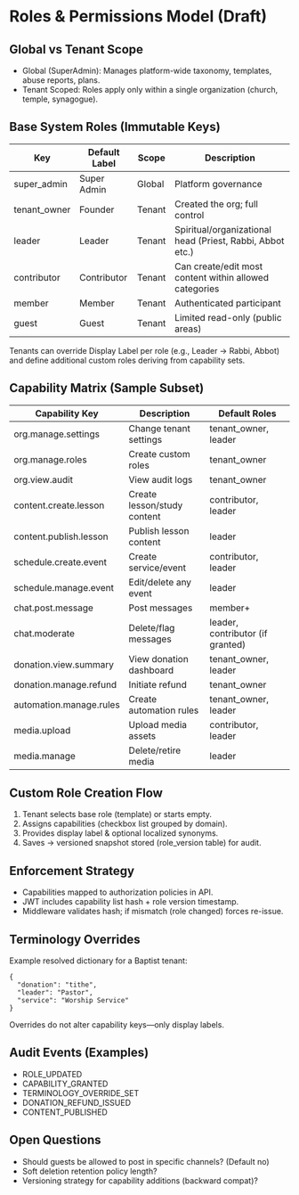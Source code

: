 # Roles & Permissions Model (Draft)

## Global vs Tenant Scope
- Global (SuperAdmin): Manages platform-wide taxonomy, templates, abuse reports, plans.
- Tenant Scoped: Roles apply only within a single organization (church, temple, synagogue).

## Base System Roles (Immutable Keys)
| Key | Default Label | Scope | Description |
|-----|---------------|-------|-------------|
| super_admin | Super Admin | Global | Platform governance |
| tenant_owner | Founder | Tenant | Created the org; full control |
| leader | Leader | Tenant | Spiritual/organizational head (Priest, Rabbi, Abbot etc.) |
| contributor | Contributor | Tenant | Can create/edit most content within allowed categories |
| member | Member | Tenant | Authenticated participant |
| guest | Guest | Tenant | Limited read-only (public areas) |

Tenants can override Display Label per role (e.g., Leader -> Rabbi, Abbot) and define additional custom roles deriving from capability sets.

## Capability Matrix (Sample Subset)
| Capability Key | Description | Default Roles |
|----------------|-------------|---------------|
| org.manage.settings | Change tenant settings | tenant_owner, leader |
| org.manage.roles | Create custom roles | tenant_owner |
| org.view.audit | View audit logs | tenant_owner |
| content.create.lesson | Create lesson/study content | contributor, leader |
| content.publish.lesson | Publish lesson content | leader |
| schedule.create.event | Create service/event | contributor, leader |
| schedule.manage.event | Edit/delete any event | leader |
| chat.post.message | Post messages | member+ |
| chat.moderate | Delete/flag messages | leader, contributor (if granted) |
| donation.view.summary | View donation dashboard | tenant_owner, leader |
| donation.manage.refund | Initiate refund | tenant_owner |
| automation.manage.rules | Create automation rules | tenant_owner, leader |
| media.upload | Upload media assets | contributor, leader |
| media.manage | Delete/retire media | leader |

## Custom Role Creation Flow
1. Tenant selects base role (template) or starts empty.
2. Assigns capabilities (checkbox list grouped by domain).
3. Provides display label & optional localized synonyms.
4. Saves -> versioned snapshot stored (role_version table) for audit.

## Enforcement Strategy
- Capabilities mapped to authorization policies in API.
- JWT includes capability list hash + role version timestamp.
- Middleware validates hash; if mismatch (role changed) forces re-issue.

## Terminology Overrides
Example resolved dictionary for a Baptist tenant:
```
{
  "donation": "tithe",
  "leader": "Pastor",
  "service": "Worship Service"
}
```
Overrides do not alter capability keys—only display labels.

## Audit Events (Examples)
- ROLE_UPDATED
- CAPABILITY_GRANTED
- TERMINOLOGY_OVERRIDE_SET
- DONATION_REFUND_ISSUED
- CONTENT_PUBLISHED

## Open Questions
- Should guests be allowed to post in specific channels? (Default no)
- Soft deletion retention policy length?
- Versioning strategy for capability additions (backward compat)?
